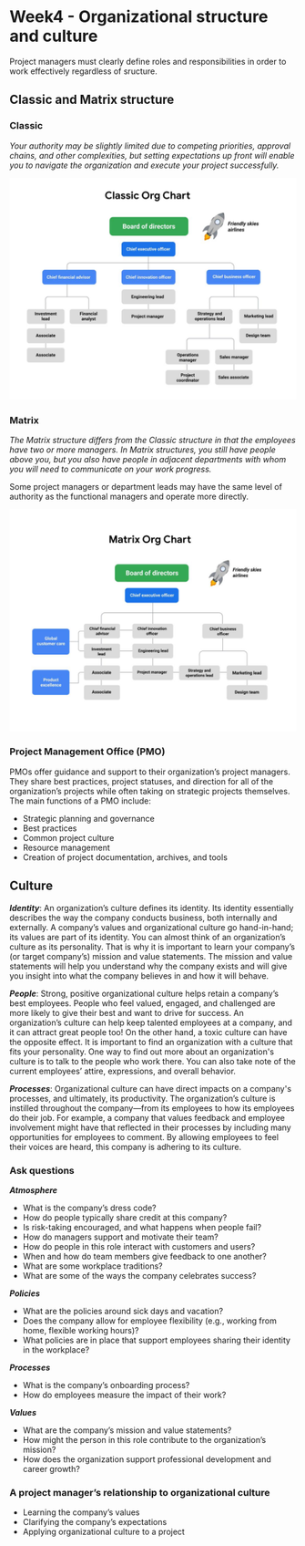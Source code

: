 # Week4 - Organizational structure and culture
Project managers must clearly define roles and responsibilities in order to work effectively regardless of sructure.

## Classic and Matrix structure
### Classic
*Your authority may be slightly limited due to competing priorities, approval chains, and other complexities, but setting expectations up front will enable you to navigate the organization and execute your project successfully.*

![Classic](Classic-org-struct.png)

### Matrix
*The Matrix structure differs from the Classic structure in that the employees have two or more managers. In Matrix structures, you still have people above you, but you also have people in adjacent departments with whom you will need to communicate on your work progress.*

Some project managers or department leads may have the same level of authority as the functional managers and operate more directly.

![Matrix](Matrix-org-struct.png)

### Project Management Office (PMO)
PMOs offer guidance and support to their organization’s project managers. They share best practices, project statuses, and direction for all of the organization’s projects while often taking on strategic projects themselves. The main functions of a PMO include:
* Strategic planning and governance
* Best practices
* Common project culture 
* Resource management
* Creation of project documentation, archives, and tools

## Culture
___Identity___: An organization’s culture defines its identity. Its identity essentially describes the way the company conducts  business, both internally and externally. A company’s values and organizational culture go hand-in-hand; its values are part of its identity. You can almost think of an organization’s culture as its personality. That is why it is important to learn your company’s (or target company’s) mission and value statements. The mission and value statements will help you understand why the company exists and will give you insight into what the company believes in and how it will behave. 

___People___: Strong, positive organizational culture helps retain a company’s best employees. People who feel valued, engaged, and challenged are more likely to give their best and want to drive for success. An organization’s culture can help keep talented employees at a company, and it can attract great people too! On the other hand, a toxic culture can have the opposite effect. It is important to find an organization with a culture that fits your personality. One way to find out more about an organization's culture is to talk to the people who work there. You can also take note of the current employees’ attire, expressions, and overall behavior.

___Processes___: Organizational culture can have direct impacts on a company's processes, and ultimately, its productivity. The organization’s culture is instilled throughout the company—from its employees to how its employees do their job. For example, a company that values feedback and employee involvement might have that reflected in their processes by including many opportunities for employees to comment. By allowing employees to feel their voices are heard, this company is adhering to its culture.

### Ask questions
___Atmosphere___
* What is the company’s dress code? 
* How do people typically share credit at this company? 
* Is risk-taking encouraged, and what happens when people fail?
* How do managers support and motivate their team?
* How do people in this role interact with customers and users?
* When and how do team members give feedback to one another?
* What are some workplace traditions?
* What are some of the ways the company celebrates success?

___Policies___
* What are the policies around sick days and vacation?
* Does the company allow for employee flexibility (e.g., working from home, flexible working hours)?
* What policies are in place that support employees sharing their identity in the workplace?

___Processes___
* What is the company’s onboarding process?
* How do employees measure the impact of their work?

___Values___
* What are the company’s mission and value statements?
* How might the person in this role contribute to the organization’s mission?
* How does the organization support professional development and career growth?


### A project manager’s relationship to organizational culture 
* Learning the company’s values
* Clarifying the company’s expectations
* Applying organizational culture to a project
